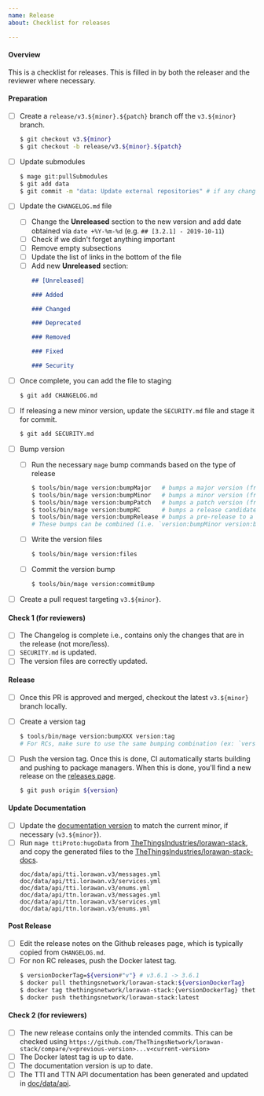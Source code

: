 ```yaml
---
name: Release
about: Checklist for releases

---
```


<!--
Please check items along as you follow the release process.
-->

#### Overview

This is a checklist for releases. This is filled in by both the releaser and the reviewer where necessary.

#### Preparation

- [ ] Create a `release/v3.${minor}.${patch}` branch off the `v3.${minor}` branch.
  ```bash
  $ git checkout v3.${minor}
  $ git checkout -b release/v3.${minor}.${patch}
  ```

- [ ] Update submodules
  ```bash
  $ mage git:pullSubmodules
  $ git add data
  $ git commit -m "data: Update external repositories" # if any changes.
  ```

- [ ] Update the `CHANGELOG.md` file
  - [ ] Change the **Unreleased** section to the new version and add date obtained via `date +%Y-%m-%d` (e.g. `## [3.2.1] - 2019-10-11`)
  - [ ] Check if we didn't forget anything important
  - [ ] Remove empty subsections
  - [ ] Update the list of links in the bottom of the file
  - [ ] Add new **Unreleased** section:
    ```md
    ## [Unreleased]

    ### Added

    ### Changed

    ### Deprecated

    ### Removed

    ### Fixed

    ### Security
    ```

- [ ] Once complete, you can add the file to staging
  ```bash
  $ git add CHANGELOG.md
  ```


- [ ] If releasing a new minor version, update the `SECURITY.md` file and stage it for commit.
  ```bash
  $ git add SECURITY.md
  ```

- [ ] Bump version
  - [ ] Run the necessary `mage` bump commands based on the type of release
    ```bash
    $ tools/bin/mage version:bumpMajor   # bumps a major version (from 3.4.5 -> 4.0.0).
    $ tools/bin/mage version:bumpMinor   # bumps a minor version (from 3.4.5 -> 3.5.0).
    $ tools/bin/mage version:bumpPatch   # bumps a patch version (from 3.4.5 -> 3.4.6).
    $ tools/bin/mage version:bumpRC      # bumps a release candidate version (from 3.4.5-rc1 -> 3.4.5-rc2).
    $ tools/bin/mage version:bumpRelease # bumps a pre-release to a release version (from 3.4.5-rc1 -> 3.4.5).
    # These bumps can be combined (i.e. `version:bumpMinor version:bumpRC` bumps 3.4.5 -> 3.5.0-rc1).
    ```

  - [ ] Write the version files
    ```bash
    $ tools/bin/mage version:files
    ```

  - [ ] Commit the version bump
    ```bash
    $ tools/bin/mage version:commitBump
    ```

- [ ] Create a pull request targeting `v3.${minor}`.

#### Check 1 (for reviewers)

- [ ] The Changelog is complete i.e., contains only the changes that are in the release (not more/less).
- [ ] `SECURITY.md` is updated.
- [ ] The version files are correctly updated.

#### Release

- [ ] Once this PR is approved and merged, checkout the latest `v3.${minor}` branch locally.
- [ ] Create a version tag
  ```bash
  $ tools/bin/mage version:bumpXXX version:tag
  # For RCs, make sure to use the same bumping combination (ex: `version:bumpXXX version:bumpYYY`) as used in the bump step above.
  ```

- [ ] Push the version tag. Once this is done, CI automatically starts building and pushing to package managers. When this is done, you'll find a new release on the [releases page](https://github.com/TheThingsNetwork/lorawan-stack/releases).
  ```bash
  $ git push origin ${version}
  ```

#### Update Documentation

- [ ] Update the [documentation version](https://github.com/TheThingsIndustries/lorawan-stack-docs/blob/master/doc/config/_default/config.toml#L28) to match the current minor, if necessary (`v3.${minor}`).
- [ ] Run `mage ttiProto:hugoData` from [TheThingsIndustries/lorawan-stack](https://github.com/TheThingsIndustries/lorawan-stack), and copy the generated files to the [TheThingsIndustries/lorawan-stack-docs](https://github.com/TheThingsIndustries/lorawan-stack-docs).
    ```
    doc/data/api/tti.lorawan.v3/messages.yml
    doc/data/api/tti.lorawan.v3/services.yml
    doc/data/api/tti.lorawan.v3/enums.yml
    doc/data/api/ttn.lorawan.v3/messages.yml
    doc/data/api/ttn.lorawan.v3/services.yml
    doc/data/api/ttn.lorawan.v3/enums.yml
    ```

#### Post Release

- [ ] Edit the release notes on the Github releases page, which is typically copied from `CHANGELOG.md`.
- [ ] For non RC releases, push the Docker latest tag.
    ```bash
    $ versionDockerTag=${version#"v"} # v3.6.1 -> 3.6.1
    $ docker pull thethingsnetwork/lorawan-stack:${versionDockerTag}
    $ docker tag thethingsnetwork/lorawan-stack:{versionDockerTag} thethingsnetwork/lorawan-stack:latest
    $ docker push thethingsnetwork/lorawan-stack:latest
    ```

#### Check 2 (for reviewers)

- [ ] The new release contains only the intended commits. This can be checked using `https://github.com/TheThingsNetwork/lorawan-stack/compare/v<previous-version>...v<current-version>`
- [ ] The Docker latest tag is up to date.
- [ ] The documentation version is up to date.
- [ ] The TTI and TTN API documentation has been generated and updated in [doc/data/api](https://github.com/TheThingsIndustries/lorawan-stack-docs/blob/master/doc/data/api).

